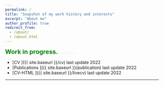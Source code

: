 ```yaml
---
permalink: /
title: "Snapshot of my work history and interests"
excerpt: "About me"
author_profile: true
redirect_from:
  - /about/
  - /about.html
---
```


<span style="color:green;font-weight:700;font-size:20px">
Work in progress.
</span>
<span style="color:lightgreen;font-weight:100;font-size:6">
Based on template[^1]
</span>

 - [CV ]({{ site.baseurl }}/cv) last update 2022
 - [Publications ]({{ site.baseurl }}/publication) last update 2022
 - [CV-HTML ]({{ site.baseurl }}/livecv) last update 2022

---

